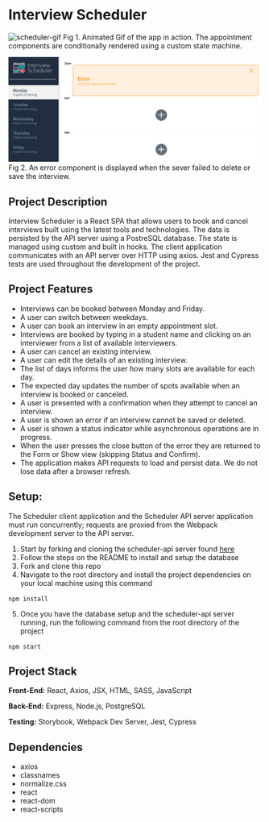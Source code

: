 # Interview Scheduler

![scheduler-gif](https://github.com/sophdubs/scheduler/blob/master/docs/scheduler.gif?raw=true)
Fig 1. Animated Gif of the app in action. The appointment components are conditionally rendered using a custom state machine.

![error-save](https://github.com/sophdubs/scheduler/blob/master/docs/error-save.png?raw=true)
Fig 2. An error component is displayed when the sever failed to delete or save the interview. 

## Project Description
Interview Scheduler is a React SPA that allows users to book and cancel interviews built using the latest tools and technologies. The data is persisted by the API server using a PostreSQL database. The state is managed using custom and built in hooks. The client application communicates with an API server over HTTP using axios. Jest and Cypress tests are used throughout the development of the project. 

## Project Features
- Interviews can be booked between Monday and Friday.
- A user can switch between weekdays.
- A user can book an interview in an empty appointment slot.
- Interviews are booked by typing in a student name and clicking on an interviewer from a list of available interviewers.
- A user can cancel an existing interview.
- A user can edit the details of an existing interview.
- The list of days informs the user how many slots are available for each day.
- The expected day updates the number of spots available when an interview is booked or canceled.
- A user is presented with a confirmation when they attempt to cancel an interview.
- A user is shown an error if an interview cannot be saved or deleted.
- A user is shown a status indicator while asynchronous operations are in progress.
- When the user presses the close button of the error they are returned to the Form or Show view (skipping Status and Confirm).
- The application makes API requests to load and persist data. We do not lose data after a browser refresh.

## Setup:
The Scheduler client application and the Scheduler API server application must run concurrently; requests are proxied from the Webpack development server to the API server.

1. Start by forking and cloning the scheduler-api server found [here](https://github.com/lighthouse-labs/scheduler-api)
2. Follow the steps on the README to install and setup the database
3. Fork and clone this repo
4. Navigate to the root directory and install the project dependencies on your local machine using this command 
``` 
npm install 
```
5. Once you have the database setup and the scheduler-api server running, run the following command from the root directory of the project
```
npm start
```

## Project Stack

__Front-End:__ React, Axios, JSX, HTML, SASS, JavaScript

__Back-End:__ Express, Node.js, PostgreSQL

__Testing:__ Storybook, Webpack Dev Server, Jest, Cypress

## Dependencies
- axios
- classnames
- normalize.css
- react
- react-dom
- react-scripts
